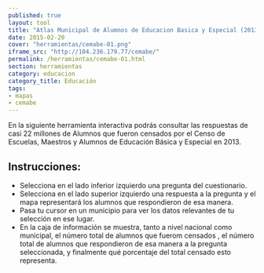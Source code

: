 ```yaml
--- 
published: true 
layout: tool 
title: "Atlas Municipal de Alumnos de Educacion Basica y Especial (2013)" 
date: 2015-02-20 
cover: "herramientas/cemabe-01.png" 
iframe_src: "http://104.236.179.77/cemabe/" 
permalink: /herramientas/cemabe-01.html 
section: herramientas 
category: educacion 
category_title: Educación 
tags: 
- mapas 
- cemabe 
---
```



<p>En la siguiente herramienta interactiva podrás consultar las respuestas de casi 22 millones de Alumnos que fueron censados por el Censo de Escuelas, Maestros y Alumnos de Educación Básica y Especial en 2013.</p> <h2>Instrucciones:</h2> <ul> <li>Selecciona en el lado inferior izquierdo una pregunta del cuestionario.</li> <li>Selecciona en el lado superior izquierdo una respuesta a la pregunta y el mapa representará los alumnos que respondieron de esa manera.</li> <li>Pasa tu cursor en un municipio para ver los datos relevantes de tu selección en ese lugar. </li>
<li>En la caja de información se muestra, tanto a nivel nacional como municipal, el número total de alumnos que fuerom censados , el número total de alumnos que respondieron de esa manera a la pregunta seleccionada, y finalmente qué porcentaje del total censado esto representa.</li> </ul> 
